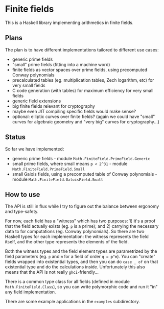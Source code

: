 
Finite fields
=============

This is a Haskell library implementing arithmetics in finite fields.


Plans
-----

The plan is to have different implementations tailored to different use cases:

* generic prime fields
* "small" prime fields (fitting into a machine word)
* finite fields as vector spaces over prime fields, using precomputed Conway polynomials
* precalculated tables (eg. multiplication tables, Zech logarithm, etc) for very small fields 
* C code generation (with tables) for maximum efficiency for very small fields 
* generic field extensions
* big finite fields relevant for cryptography
* maybe even JIT compiling specific fields would make sense?
* optional: elliptic curves over finite fields? (again we could have "small" curves 
  for algebraic geometry and "very big" curves for cryptography...)


Status
------

So far we have implemented:

* generic prime fields - module `Math.FiniteField.PrimeField.Generic`
* small prime fields, where small means `p < 2^31` - module  `Math.FiniteField.PrimeField.Small`
* small Galois fields, using a precomputed table of Conway polynomials - module `Math.FiniteField.GaloisField.Small`


How to use
----------

The API is still in flux while I try to figure out the balance between ergonomy
and type-safety.

For now, each field has a "witness" which has two purposes: 1) it's a proof that
the field actually exists (eg. `p` is a prime); and 2) carrying the necessary
data to for computations (eg. Conway polynomials). So there are two Haskell types
for each implementation: the witness represents the field itself, and the other 
type represents the elements of the field.

Both the witness types and the field element types are parametrized by the field 
parameters (eg. `p` and `m` for a field of order `q = p^m`). You can "create" fields 
wrapped into existential types, and then you can do `case _ of` on that existential 
type and do the calculations inside. Unfortunately this also means that the API is not 
really `ghci`-friendly...

There is a common type class for all fields (defined in module `Math.FiniteField.Class`), 
so you can write polymorphic code and run it "in" any field implementation.

There are some example applications in the `examples` subdirectory.


